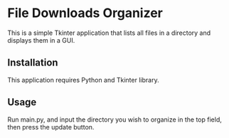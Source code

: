 # File Downloads Organizer

This is a simple Tkinter application that lists all files in a directory and displays them in a GUI.

## Installation

This application requires Python and Tkinter library.

## Usage

Run main.py, and input the directory you wish to organize in the top field, then press the update button.
